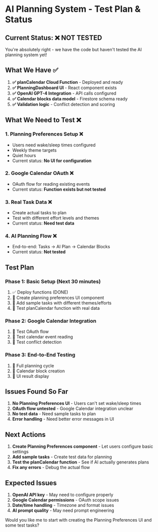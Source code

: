 # AI Planning System - Test Plan & Status

## Current Status: ❌ NOT TESTED

You're absolutely right - we have the code but haven't tested the AI planning system yet!

## What We Have ✅

1. **✅ planCalendar Cloud Function** - Deployed and ready
2. **✅ PlanningDashboard UI** - React component exists 
3. **✅ OpenAI GPT-4 Integration** - API calls configured
4. **✅ Calendar blocks data model** - Firestore schema ready
5. **✅ Validation logic** - Conflict detection and scoring

## What We Need to Test ❌

### 1. **Planning Preferences Setup** ❌
- Users need wake/sleep times configured
- Weekly theme targets
- Quiet hours
- Current status: **No UI for configuration**

### 2. **Google Calendar OAuth** ❌ 
- OAuth flow for reading existing events
- Current status: **Function exists but not tested**

### 3. **Real Task Data** ❌
- Create actual tasks to plan
- Test with different effort levels and themes
- Current status: **Need test data**

### 4. **AI Planning Flow** ❌
- End-to-end: Tasks → AI Plan → Calendar Blocks
- Current status: **Not tested**

## Test Plan

### Phase 1: Basic Setup (Next 30 minutes)
1. ✅ Deploy functions (DONE)
2. 🚧 Create planning preferences UI component
3. 🚧 Add sample tasks with different themes/efforts
4. 🚧 Test planCalendar function with real data

### Phase 2: Google Calendar Integration
1. 🚧 Test OAuth flow
2. 🚧 Test calendar event reading
3. 🚧 Test conflict detection

### Phase 3: End-to-End Testing
1. 🚧 Full planning cycle
2. 🚧 Calendar block creation
3. 🚧 UI result display

## Issues Found So Far

1. **No Planning Preferences UI** - Users can't set wake/sleep times
2. **OAuth flow untested** - Google Calendar integration unclear
3. **No test data** - Need sample tasks to plan
4. **Error handling** - Need better error messages in UI

## Next Actions

1. **Create Planning Preferences component** - Let users configure basic settings
2. **Add sample tasks** - Create test data for planning
3. **Test the planCalendar function** - See if AI actually generates plans
4. **Fix any errors** - Debug the actual flow

## Expected Issues

1. **OpenAI API key** - May need to configure properly
2. **Google Calendar permissions** - OAuth scope issues
3. **Date/time handling** - Timezone and format issues
4. **AI prompt quality** - May need prompt engineering

Would you like me to start with creating the Planning Preferences UI and some test tasks?
